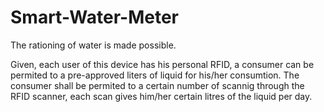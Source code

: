 # Smart-Water-Meter
The rationing of water is made possible.

Given, each user of this device has his personal RFID, a consumer can be permited to a pre-approved liters of liquid for his/her consumtion. 
The consumer shall be permited to a certain number of scannig through the RFID scanner, each scan gives him/her certain litres of the liquid per day.
